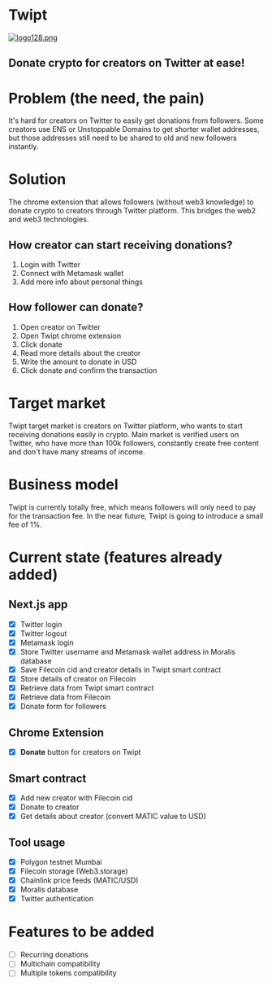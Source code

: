 # Twipt

[![logo128.png](https://i.postimg.cc/c40yHBCM/logo128.png)](https://postimg.cc/XXHD1Fwp)

## Donate crypto for creators on Twitter at ease!

# Problem (the need, the pain)
It's hard for creators on Twitter to easily get donations from followers. Some creators use ENS or Unstoppable Domains to get shorter wallet addresses, but those addresses still need to be shared to old and new followers instantly.

# Solution
The chrome extension that allows followers (without web3 knowledge) to donate crypto to creators through Twitter platform. This bridges the web2 and web3 technologies.

## How creator can start receiving donations?
1. Login with Twitter
2. Connect with Metamask wallet
3. Add more info about personal things

## How follower can donate?
1. Open creator on Twitter 
2. Open Twipt chrome extension
3. Click donate
4. Read more details about the creator
5. Write the amount to donate in USD
6. Click donate and confirm the transaction

# Target market
Twipt target market is creators on Twitter platform, who wants to start receiving donations easily in crypto. Main market is verified users on Twitter, who have more than 100k followers, constantly create free content and don't have many streams of income.

# Business model
Twipt is currently totally free, which means followers will only need to pay for the transaction fee. In the near future, Twipt is going to introduce a small fee of 1%.

# Current state (features already added)
## Next.js app

-   [x] Twitter login
-   [x] Twitter logout
-   [x] Metamask login
-   [x] Store Twitter username and Metamask wallet address in Moralis database
-   [x] Save Filecoin cid and creator details in Twipt smart contract
-   [x] Store details of creator on Filecoin
-   [x] Retrieve data from Twipt smart contract
-   [x] Retrieve data from Filecoin
-   [x] Donate form for followers
  
## Chrome Extension

-   [x] **Donate** button for creators on Twipt

## Smart contract

-   [x] Add new creator with Filecoin cid
-   [x] Donate to creator
-   [x] Get details about creator (convert MATIC value to USD)
  
## Tool usage
-   [x] Polygon testnet Mumbai
-   [x] Filecoin storage (Web3.storage)
-   [x] Chainlink price feeds (MATIC/USD)
-   [x] Moralis database
-   [x] Twitter authentication

# Features to be added
-   [ ] Recurring donations
-   [ ] Multichain compatibility
-   [ ] Multiple tokens compatibility
